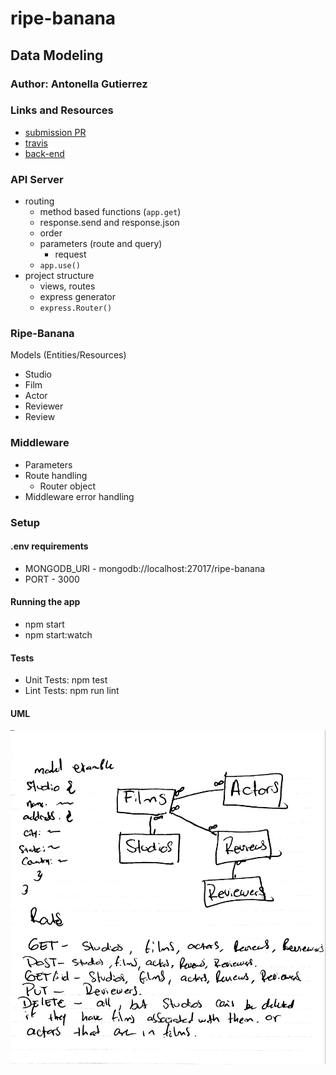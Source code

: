 # ripe-banana

## Data Modeling

### Author: Antonella Gutierrez

### Links and Resources
* [submission PR](https://github.com/antonella-401-advanced-javascript/lab-07/pull/1)
* [travis](https://travis-ci.com/antonella-401-advanced-javascript/lab-07/builds/129189284)
* [back-end](https://lab-07-dogs.herokuapp.com/)

###  API Server
* routing
	* method based functions (`app.get`)
	* response.send and response.json
	* order
	* parameters (route and query)
		* request
	* `app.use()`
* project structure
	* views, routes
	* express generator
	* `express.Router()`

### Ripe-Banana
Models (Entities/Resources)
* Studio
* Film
* Actor
* Reviewer
* Review

### Middleware
* Parameters
* Route handling
  * Router object
* Middleware error handling

### Setup
#### .env requirements
* MONGODB_URI - mongodb://localhost:27017/ripe-banana
* PORT - 3000
#### Running the app
* npm start
* npm start:watch
#### Tests
* Unit Tests: npm test
* Lint Tests: npm run lint
#### UML
![whiteboard](whiteboard.jpg)